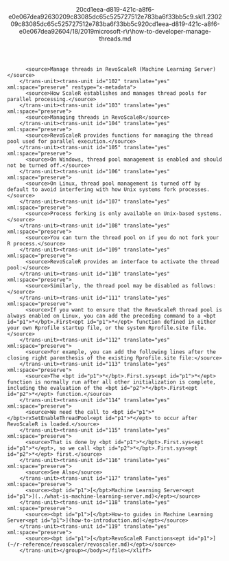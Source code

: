<?xml version="1.0"?><xliff version="1.2" xmlns="urn:oasis:names:tc:xliff:document:1.2" xmlns:xsi="http://www.w3.org/2001/XMLSchema-instance" xsi:schemaLocation="urn:oasis:names:tc:xliff:document:1.2 xliff-core-1.2-transitional.xsd"><file datatype="xml" original="how-to-developer-manage-threads.md" source-language="en-US" target-language="en-US"><header><tool tool-id="mdxliff" tool-name="mdxliff" tool-version="1.0-d1654b2" tool-company="Microsoft" /><xliffext:skl_file_name xmlns:xliffext="urn:microsoft:content:schema:xliffextensions">20cd1eea-d819-421c-a8f6-e0e067dea92630209c83085dc65c525727512e783ba6f33bb5c9.skl</xliffext:skl_file_name><xliffext:version xmlns:xliffext="urn:microsoft:content:schema:xliffextensions">1.2</xliffext:version><xliffext:ms.openlocfilehash xmlns:xliffext="urn:microsoft:content:schema:xliffextensions">30209c83085dc65c525727512e783ba6f33bb5c9</xliffext:ms.openlocfilehash><xliffext:ms.sourcegitcommit xmlns:xliffext="urn:microsoft:content:schema:xliffextensions">20cd1eea-d819-421c-a8f6-e0e067dea926</xliffext:ms.sourcegitcommit><xliffext:ms.lasthandoff xmlns:xliffext="urn:microsoft:content:schema:xliffextensions">04/18/2019</xliffext:ms.lasthandoff><xliffext:ms.openlocfilepath xmlns:xliffext="urn:microsoft:content:schema:xliffextensions">microsoft-r\r\how-to-developer-manage-threads.md</xliffext:ms.openlocfilepath></header><body><group id="content" extype="content"><trans-unit id="101" translate="yes" xml:space="preserve" restype="x-metadata">
          <source>Manage threads in RevoScaleR (Machine Learning Server)</source>
        </trans-unit><trans-unit id="102" translate="yes" xml:space="preserve" restype="x-metadata">
          <source>How ScaleR establishes and manages thread pools for parallel processing.</source>
        </trans-unit><trans-unit id="103" translate="yes" xml:space="preserve">
          <source>Managing threads in RevoScaleR</source>
        </trans-unit><trans-unit id="104" translate="yes" xml:space="preserve">
          <source>RevoScaleR provides functions for managing the thread pool used for parallel execution.</source>
        </trans-unit><trans-unit id="105" translate="yes" xml:space="preserve">
          <source>On Windows, thread pool management is enabled and should not be turned off.</source>
        </trans-unit><trans-unit id="106" translate="yes" xml:space="preserve">
          <source>On Linux, thread pool management is turned off by default to avoid interfering with how Unix systems fork processes.</source>
        </trans-unit><trans-unit id="107" translate="yes" xml:space="preserve">
          <source>Process forking is only available on Unix-based systems.</source>
        </trans-unit><trans-unit id="108" translate="yes" xml:space="preserve">
          <source>You can turn the thread pool on if you do not fork your R process.</source>
        </trans-unit><trans-unit id="109" translate="yes" xml:space="preserve">
          <source>RevoScaleR provides an interface to activate the thread pool:</source>
        </trans-unit><trans-unit id="110" translate="yes" xml:space="preserve">
          <source>Similarly, the thread pool may be disabled as follows:</source>
        </trans-unit><trans-unit id="111" translate="yes" xml:space="preserve">
          <source>If you want to ensure that the RevoScaleR thread pool is always enabled on Linux, you can add the preceding command to a <bpt id="p1">*</bpt>.First<ept id="p1">*</ept> function defined in either your own Rprofile startup file, or the system Rprofile.site file.</source>
        </trans-unit><trans-unit id="112" translate="yes" xml:space="preserve">
          <source>For example, you can add the following lines after the closing right parenthesis of the existing Rprofile.site file:</source>
        </trans-unit><trans-unit id="113" translate="yes" xml:space="preserve">
          <source>The <bpt id="p1">*</bpt>.First.sys<ept id="p1">*</ept> function is normally run after all other initialization is complete, including the evaluation of the <bpt id="p2">*</bpt>.First<ept id="p2">*</ept> function.</source>
        </trans-unit><trans-unit id="114" translate="yes" xml:space="preserve">
          <source>We need the call to <bpt id="p1">*</bpt>rxSetEnableThreadPool<ept id="p1">*</ept> to occur after RevoScaleR is loaded.</source>
        </trans-unit><trans-unit id="115" translate="yes" xml:space="preserve">
          <source>That is done by <bpt id="p1">*</bpt>.First.sys<ept id="p1">*</ept>, so we call <bpt id="p2">*</bpt>.First.sys<ept id="p2">*</ept> first.</source>
        </trans-unit><trans-unit id="116" translate="yes" xml:space="preserve">
          <source>See Also</source>
        </trans-unit><trans-unit id="117" translate="yes" xml:space="preserve">
          <source><bpt id="p1">[</bpt>Machine Learning Server<ept id="p1">](../what-is-machine-learning-server.md)</ept></source>
        </trans-unit><trans-unit id="118" translate="yes" xml:space="preserve">
          <source><bpt id="p1">[</bpt>How-to guides in Machine Learning Server<ept id="p1">](how-to-introduction.md)</ept></source>
        </trans-unit><trans-unit id="119" translate="yes" xml:space="preserve">
          <source><bpt id="p1">[</bpt>RevoScaleR Functions<ept id="p1">](~/r-reference/revoscaler/revoscaler.md)</ept></source>
        </trans-unit></group></body></file></xliff>